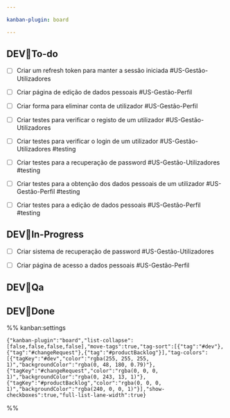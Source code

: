 ```yaml
---

kanban-plugin: board

---
```


## DEV🔁To-do

- [ ] Criar um refresh token para manter a sessão iniciada #US-Gestão-Utilizadores
- [ ] Criar página de edição de dados pessoais #US-Gestão-Perfil
- [ ] Criar forma para eliminar conta de utilizador #US-Gestão-Perfil
- [ ] Criar testes para verificar o registo de um utilizador #US-Gestão-Utilizadores
- [ ] Criar testes para verificar o login de um utilizador #US-Gestão-Utilizadores #testing
- [ ] Criar testes para a recuperação de password #US-Gestão-Utilizadores #testing
- [ ] Criar testes para a obtenção dos dados pessoais de um utilizador #US-Gestão-Perfil #testing
- [ ] Criar testes para a edição de dados pessoais #US-Gestão-Perfil #testing


## DEV🔁In-Progress

- [ ] Criar sistema de recuperação de password #US-Gestão-Utilizadores
- [ ] Criar página de acesso a dados pessoais #US-Gestão-Perfil


## DEV🔁Qa



## DEV🔁Done





%% kanban:settings
```
{"kanban-plugin":"board","list-collapse":[false,false,false,false],"move-tags":true,"tag-sort":[{"tag":"#dev"},{"tag":"#changeRequest"},{"tag":"#productBacklog"}],"tag-colors":[{"tagKey":"#dev","color":"rgba(255, 255, 255, 1)","backgroundColor":"rgba(0, 48, 180, 0.79)"},{"tagKey":"#changeRequest","color":"rgba(0, 0, 0, 1)","backgroundColor":"rgba(0, 243, 13, 1)"},{"tagKey":"#productBacklog","color":"rgba(0, 0, 0, 1)","backgroundColor":"rgba(240, 0, 0, 1)"}],"show-checkboxes":true,"full-list-lane-width":true}
```
%%